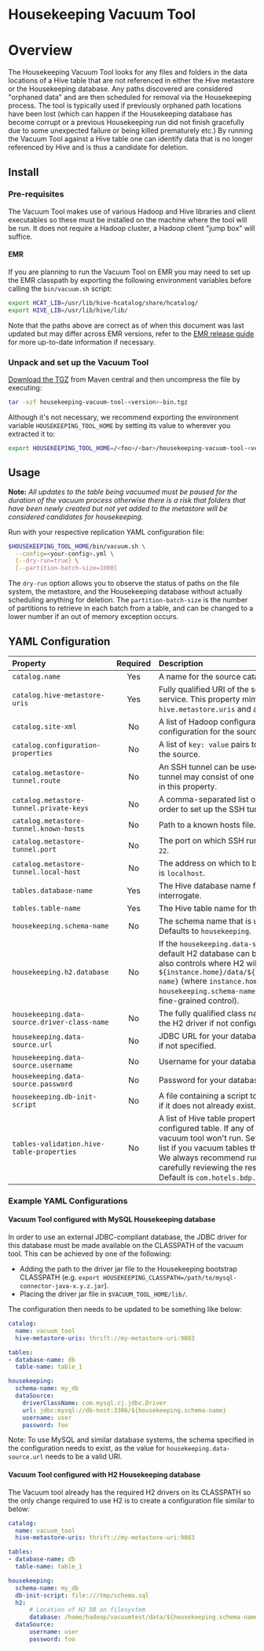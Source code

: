 # Housekeeping Vacuum Tool

# Overview

The Housekeeping Vacuum Tool looks for any files and folders in the data locations of a Hive table that are not referenced in either the Hive metastore or the Housekeeping database. Any paths discovered are considered "orphaned data" and are then scheduled for removal via the Housekeeping process. The tool is typically used if previously orphaned path locations have been lost (which can happen if the Housekeeping database has become corrupt or a previous Housekeeping run did not finish gracefully due to some unexpected failure or being killed prematurely etc.) By running the Vacuum Tool against a Hive table one can identify data that is no longer referenced by Hive and is thus a candidate for deletion.  

## Install

### Pre-requisites

The Vacuum Tool makes use of various Hadoop and Hive libraries and client executables so these must be installed on the machine where the tool will be run. It does not require a Hadoop cluster, a Hadoop client "jump box" will suffice.

#### EMR 

If you are planning to run the Vacuum Tool on EMR you may need to set up the EMR classpath by exporting the following environment variables before calling the `bin/vacuum.sh` script:

```bash
export HCAT_LIB=/usr/lib/hive-hcatalog/share/hcatalog/
export HIVE_LIB=/usr/lib/hive/lib/
```

Note that the paths above are correct as of when this document was last updated but may differ across EMR versions, refer to the [EMR release guide](http://docs.aws.amazon.com/emr/latest/ReleaseGuide/emr-release-components.html) for more up-to-date information if necessary.

### Unpack and set up the Vacuum Tool

[Download the TGZ](https://repository.sonatype.org/service/local/artifact/maven/redirect?r=central-proxy&g=com.hotels&a=housekeeping-vacuum-tool&p=tgz&v=RELEASE&c=bin) from Maven central and then uncompress the file by executing:

```bash
tar -xzf housekeeping-vacuum-tool-<version>-bin.tgz
```

Although it's not necessary, we recommend exporting the environment variable `HOUSEKEEPING_TOOL_HOME` by setting its value to wherever you extracted it to:

```bash
export HOUSEKEEPING_TOOL_HOME=/<foo>/<bar>/housekeeping-vacuum-tool-<version>
```

## Usage

**Note:** _All updates to the table being vacuumed must be paused for the duration of the vacuum process otherwise there is a risk that folders that have been newly created but not yet added to the metastore will be considered candidates for housekeeping._

Run with your respective replication YAML configuration file:

```bash
$HOUSEKEEPING_TOOL_HOME/bin/vacuum.sh \
  --config=<your-config>.yml \
  [--dry-run=true] \
  [--partition-batch-size=1000]
```

The `dry-run` option allows you to observe the status of paths on the file system, the metastore, and the Housekeeping database without actually scheduling anything for deletion. The `partition-batch-size` is the number of partitions to retrieve in each batch from a table, and can be changed to a lower number if an out of memory exception occurs.

## YAML Configuration

|Property|Required|Description|
|:----|:----:|:----|
|`catalog.name`|Yes|A name for the source catalog for events and logging.|
|`catalog.hive-metastore-uris`|Yes|Fully qualified URI of the source cluster's Hive metastore Thrift service. This property mimics the Hive property `hive.metastore.uris` and allows multiple comma separated URIs.|
|`catalog.site-xml`|No|A list of Hadoop configuration XML files to add to the configuration for the source.|
|`catalog.configuration-properties`|No|A list of `key: value` pairs to add to the Hadoop configuration for the source.|
|`catalog.metastore-tunnel.route`|No|An SSH tunnel can be used to connect to source metastores. The tunnel may consist of one or more hops which must be declared in this property.|
|`catalog.metastore-tunnel.private-keys`|No|A comma-separated list of paths to any SSH keys required in order to set up the SSH tunnel.|
|`catalog.metastore-tunnel.known-hosts`|No|Path to a known hosts file.|
|`catalog.metastore-tunnel.port`|No|The port on which SSH runs on the source master node. Default is `22`.|
|`catalog.metastore-tunnel.local-host`|No|The address on which to bind the local end of the tunnel. Default is `localhost`.|
|`tables.database-name`|Yes|The Hive database name for the table the vacuum tool will interrogate.|
|`tables.table-name`|Yes| The Hive table name for the table the vacuum tool will interrogate.|
|`housekeeping.schema-name`|No|The schema name that is used in your housekeeping instance. Defaults to `housekeeping`.|
|`housekeeping.h2.database`|No|If the `housekeeping.data-source.url` is not overridden then the default H2 database can be configured using this property which also controls where H2 will write its database files. Defaults to `${instance.home}/data/${instance.name}/${housekeeping.schema-name}` (where `instance.home`, `instance.name` and `housekeeping.schema-name` can be configured separately for more fine-grained control).|
|`housekeeping.data-source.driver-class-name` |No|The fully qualified class name of your database driver. Defaults to the H2 driver if not configured.|
|`housekeeping.data-source.url` |No| JDBC URL for your database. Defaults to H2 filesystem database if not specified. |
|`housekeeping.data-source.username` |No| Username for your database.|
|`housekeeping.data-source.password` |No| Password for your database.|
|`housekeeping.db-init-script`|No|A file containing a script to initialise your schema can be provided if it does not already exist.|
|`tables-validation.hive-table-properties`|No| A list of Hive table properties that need to exist in every configured table. If any of these properties do not exist then the vacuum tool won't run. Set this to a custom property or an empty list if you vacuum tables that are not replicated by [Circus Train](https://github.com/HotelsDotCom/circus-train). We always recommend running with `--dry-run=true` first and carefully reviewing the results before doing a "real" vacuum. Default is `com.hotels.bdp.circustrain.replication.event`.|

### Example YAML Configurations

#### Vacuum Tool configured with MySQL Housekeeping database

In order to use an external JDBC-compliant database, the JDBC driver for this database must be made available on the CLASSPATH of the vacuum tool. 
This can be achieved by one of the following:
* Adding the path to the driver jar file to the Housekeeping bootstrap CLASSPATH (e.g. `export HOUSEKEEPING_CLASSPATH=/path/to/mysql-connector-java-x.y.z.jar`). 
* Placing the driver jar file in `$VACUUM_TOOL_HOME/lib/`.

The configuration then needs to be updated to be something like below:

```yaml
catalog:
  name: vacuum_tool
  hive-metastore-uris: thrift://my-metastore-uri:9083

tables:
- database-name: db
  table-name: table_1

housekeeping:
  schema-name: my_db
  dataSource:
    driverClassName: com.mysql.cj.jdbc.Driver
    url: jdbc:mysql://db-host:3306/${housekeeping.schema-name}
    username: user
    password: foo
```

Note: To use MySQL and similar database systems, the schema specified in the configuration needs to exist, as the value for `housekeeping.data-source.url` needs to be a valid URI. 

#### Vacuum Tool configured with H2 Housekeeping database

The Vacuum tool already has the required H2 drivers on its CLASSPATH so the only change required to use H2 is to create a configuration file similar to below:

```yaml
catalog:
  name: vacuum_tool
  hive-metastore-uris: thrift://my-metastore-uri:9083

tables:
- database-name: db
  table-name: table_1

housekeeping:
  schema-name: my_db
  db-init-script: file:///tmp/schema.sql
  h2:
      # Location of H2 DB on filesystem
      database: /home/hadoop/vacuumtest/data/${housekeeping.schema-name}
  dataSource:
      username: user
      password: foo
```
